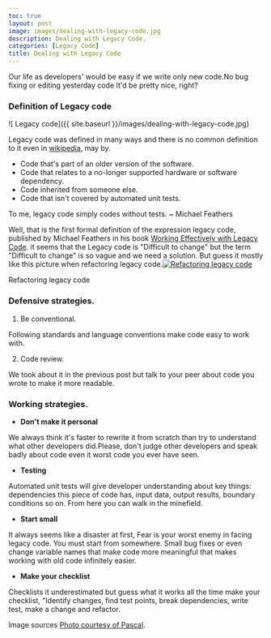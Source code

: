```yaml
---
toc: true
layout: post
image: images/dealing-with-legacy-code.jpg
description: Dealing with Legacy Code.
categories: [Legacy Code]
title: Dealing with Legacy Code
---
```


Our life as developers' would be easy if we write only new code.No bug fixing or editing yesterday code It\'d be pretty nice, right?

### Definition of Legacy code 
 ![ Legacy code]({{ site.baseurl }}/images/dealing-with-legacy-code.jpg)
 
 Legacy code was defined in many ways and there is no common definition to it even in [wikipedia](https://en.wikipedia.org/wiki/Legacy_code), may by.  
 - Code that\'s part of an older version of the software.  
 - Code that relates to a no-longer supported hardware or software dependency.  
 - Code inherited from someone else.  
 - Code that isn\'t covered by automated unit tests.
 
 To me, legacy code simply codes without tests. ~ Michael Feathers
 
 Well, that is the first formal definition of the expression legacy code, published by Michael Feathers in his book [Working Effectively with Legacy Code](http://www.goodreads.com/book/show/44919.Working_Effectively_with_Legacy_Code). it seems that the Legacy code is "Difficult to change" but the term "Difficult to change" is so vague and we need a solution. But guess it mostly like this picture when refactoring legacy code.[![Refactoring legacy code](https://media.giphy.com/media/3o7ZeMt2xX1zGRDffa/giphy.gif)](https://media.giphy.com/media/3o7ZeMt2xX1zGRDffa/giphy.gif)
 
 Refactoring legacy code 

 ### Defensive strategies.
 
 1. Be conventional.

  Following standards and language conventions make code easy to work with.
 
 2. Code review.


 We took about it in the previous post but talk to your peer about code you wrote to make it more readable.

 ### Working strategies.

- **Don't make it personal** 

We always think it\'s faster to rewrite it from scratch than try to understand what other developers did.Please, don't judge other developers and speak badly about code even it worst code you ever have seen.

 -  **Testing**
 
 Automated unit tests will give developer understanding about key things: dependencies this piece of code has, input data, output results, boundary conditions so on. From here you can walk in the minefield.
 
 - **Start small**


 It always seems like a disaster at first, Fear is your worst enemy in facing legacy code. You must start from somewhere. Small bug fixes or even change variable names that make code more meaningful that makes working with old code infinitely easier.  
 
 - **Make your checklist**
 
  Checklists it underestimated but guess what it works all the time make your checklist, "Identify changes, find test points, break dependencies, write test, make a change and refactor.  
 
 Image sources
 [Photo courtesy of Pascal](https://www.flickr.com/photos/pasukaru76/9824401426/in/photolist-9DE7Wa-cd6Wxf-bW4iP-okpdNP-6TfKoP-fY9Cgu-EmbdC-7vgLWL-a5sj6k-6w5kAz-3SUkNL-878gAY-8vs4F6-i9E5k-2ybfXd-9dDY7N-4uNsCX-7iuh42-4jYxpy-9mn5PK-axFsZL-fMEpmV-koVXTM-aB4Vgf-e88nnZ-cu4nm3-pybGg-bF1XGL-4pAwWe-6cyxFq-7zWj8-eewWz-77os7A-4EjNgb-o4yuXd-e69XkS-6KipNW-7rsJvY-mdXYRC-dVJKrK-jN6RPH-8W5ooc-8TpRWe-6Qfw98-244wv2-f4PmxD-3NdDg2-5FrHwc-79taKi-4kQjJu/).